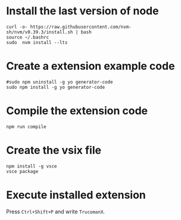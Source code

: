 # Install the last version of node
    curl -o- https://raw.githubusercontent.com/nvm-sh/nvm/v0.39.3/install.sh | bash
    source ~/.bashrc
    sudo  nvm install --lts

# Create a extension example code

    #sudo npm uninstall -g yo generator-code
    sudo npm install -g yo generator-code

# Compile the extension code

    npm run compile


# Create the vsix file

    npm install -g vsce
    vsce package

# Execute installed extension

Press `Ctrl+Shift+P` and write `TrucomanX`.
